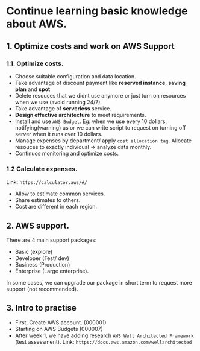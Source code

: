 # Continue learning basic knowledge about AWS. 

## 1. Optimize costs and work on AWS Support
### 1.1. Optimize costs.
+ Choose suitable configuration and data location.
+ Take advantage of discount payment like **reserved instance**, **saving plan** and **spot**
+ Delete resouces that we didnt use anymore or just turn on resources when we use (avoid running 24/7).
+ Take advantage of **serverless** service.
+ **Design effective architecture** to meet requirements.
+ Install and use `AWS Budget`. Eg: when we use every 10 dollars, notifying(warning) us or we can write script to request on turning off server when it runs over 10 dollars.
+ Manage expenses by department/ apply `cost allocation tag`. Allocate resouces to exactly individual => analyze data monthly.
+ Continuos monitoring and optimize costs.

### 1.2 Calculate expenses.
Link: `https://calculator.aws/#/`
+ Allow to estimate common services.
+ Share estimates to others.
+ Cost are different in each region.

## 2. AWS support.
There are 4 main support packages:
+ Basic (explore)
+ Developer (Test/ dev)
+ Business (Production)
+ Enterprise (Large enterprise).
  
In some cases, we can upgrade our package in short term to request more support (not recommended).

## 3. Intro to practise
- First, Create AWS account. (000001)
- Starting on AWS Budgets (000007)
- After week 1, we have adding research `AWS Well Architected Framework` (test assessment). Link: `https://docs.aws.amazon.com/wellarchitected`
